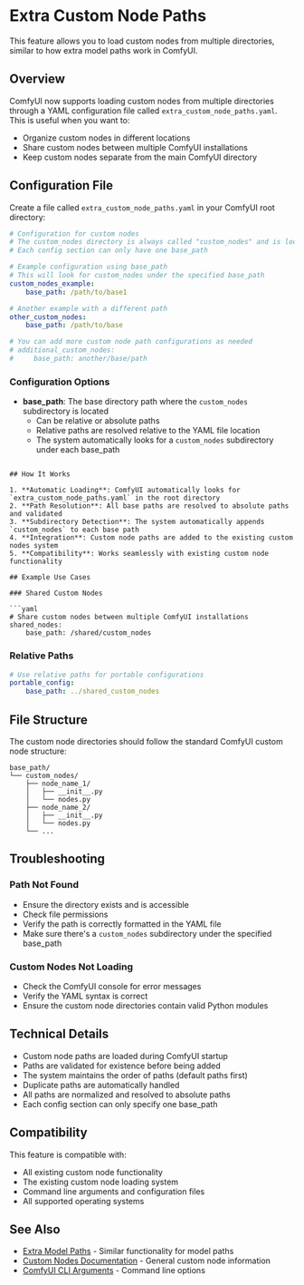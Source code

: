 # Extra Custom Node Paths

This feature allows you to load custom nodes from multiple directories, similar to how extra model paths work in ComfyUI.

## Overview

ComfyUI now supports loading custom nodes from multiple directories through a YAML configuration file called `extra_custom_node_paths.yaml`. This is useful when you want to:

- Organize custom nodes in different locations
- Share custom nodes between multiple ComfyUI installations
- Keep custom nodes separate from the main ComfyUI directory

## Configuration File

Create a file called `extra_custom_node_paths.yaml` in your ComfyUI root directory:

```yaml
# Configuration for custom nodes
# The custom_nodes directory is always called "custom_nodes" and is located under base_path
# Each config section can only have one base_path

# Example configuration using base_path
# This will look for custom_nodes under the specified base_path
custom_nodes_example:
    base_path: /path/to/base1

# Another example with a different path
other_custom_nodes:
    base_path: /path/to/base

# You can add more custom node path configurations as needed
# additional_custom_nodes:
#     base_path: another/base/path
```

### Configuration Options

- **base_path**: The base directory path where the `custom_nodes` subdirectory is located
  - Can be relative or absolute paths
  - Relative paths are resolved relative to the YAML file location
  - The system automatically looks for a `custom_nodes` subdirectory under each base_path
```

## How It Works

1. **Automatic Loading**: ComfyUI automatically looks for `extra_custom_node_paths.yaml` in the root directory
2. **Path Resolution**: All base paths are resolved to absolute paths and validated
3. **Subdirectory Detection**: The system automatically appends `custom_nodes` to each base path
4. **Integration**: Custom node paths are added to the existing custom nodes system
5. **Compatibility**: Works seamlessly with existing custom node functionality

## Example Use Cases

### Shared Custom Nodes

```yaml
# Share custom nodes between multiple ComfyUI installations
shared_nodes:
    base_path: /shared/custom_nodes
```

### Relative Paths

```yaml
# Use relative paths for portable configurations
portable_config:
    base_path: ../shared_custom_nodes
```

## File Structure

The custom node directories should follow the standard ComfyUI custom node structure:

```
base_path/
└── custom_nodes/
    ├── node_name_1/
    │   ├── __init__.py
    │   └── nodes.py
    ├── node_name_2/
    │   ├── __init__.py
    │   └── nodes.py
    └── ...
```

## Troubleshooting

### Path Not Found
- Ensure the directory exists and is accessible
- Check file permissions
- Verify the path is correctly formatted in the YAML file
- Make sure there's a `custom_nodes` subdirectory under the specified base_path

### Custom Nodes Not Loading
- Check the ComfyUI console for error messages
- Verify the YAML syntax is correct
- Ensure the custom node directories contain valid Python modules

## Technical Details

- Custom node paths are loaded during ComfyUI startup
- Paths are validated for existence before being added
- The system maintains the order of paths (default paths first)
- Duplicate paths are automatically handled
- All paths are normalized and resolved to absolute paths
- Each config section can only specify one base_path

## Compatibility

This feature is compatible with:
- All existing custom node functionality
- The existing custom node loading system
- Command line arguments and configuration files
- All supported operating systems

## See Also

- [Extra Model Paths](../extra_model_paths.yaml) - Similar functionality for model paths
- [Custom Nodes Documentation](../custom_nodes/) - General custom node information
- [ComfyUI CLI Arguments](../comfy/cli_args.py) - Command line options

